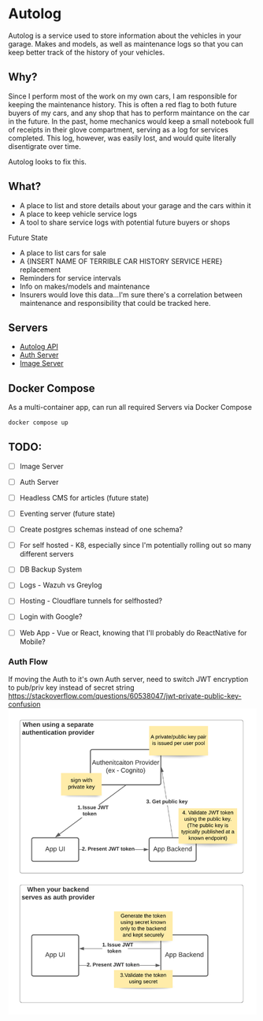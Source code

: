 # Autolog 
Autolog is a service used to store information about the vehicles in your garage. Makes and models, as well as maintenance logs so that you can keep better track of the history of your vehicles. 

## Why?
Since I perform most of the work on my own cars, I am responsible for keeping the maintenance history. This is often a red flag to both future buyers of my cars, and any shop that has to perform maintance on the car in the future. In the past, home mechanics would keep a small notebook full of receipts in their glove compartment, serving as a log for services completed. This log, however, was easily lost, and would quite literally disentigrate over time. 

Autolog looks to fix this. 

## What? 
- A place to list and store details about your garage and the cars within it
- A place to keep vehicle service logs
- A tool to share service logs with potential future buyers or shops

Future State
- A place to list cars for sale
- A {INSERT NAME OF TERRIBLE CAR HISTORY SERVICE HERE} replacement
- Reminders for service intervals 
- Info on makes/models and maintenance 
- Insurers would love this data...I'm sure there's a correlation between maintenance and responsibility that could be tracked here. 

## Servers
- [Autolog API](./cmd/autolog-api/)
- [Auth Server](./cmd/auth/)
- [Image Server](./cmd/image/)

## Docker Compose
As a multi-container app, can run all required Servers via Docker Compose
```bash
docker compose up
```

## TODO:
- [ ] Image Server
- [ ] Auth Server 
- [ ] Headless CMS for articles (future state)
- [ ] Eventing server (future state)
- [ ] Create postgres schemas instead of one schema? 
- [ ] For self hosted - K8, especially since I'm potentially rolling out so many different servers
- [ ] DB Backup System
- [ ] Logs - Wazuh vs Greylog
- [ ] Hosting - Cloudflare tunnels for selfhosted? 
- [ ] Login with Google?
- [ ] Web App - Vue or React, knowing that I'll probably do ReactNative for Mobile?


### Auth Flow
If moving the Auth to it's own Auth server, need to switch JWT encryption to pub/priv key instead of secret string 
https://stackoverflow.com/questions/60538047/jwt-private-public-key-confusion
![auth flow](./assets/AuthFlow.png "Beautiful Mountain View")